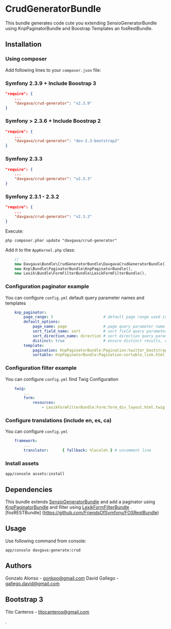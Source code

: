 # CrudGeneratorBundle

This bundle generates code cute you extending SensioGeneratorBundle using KnpPaginatorBundle and Boostrap Templates an fosRestBundle.

## Installation

### Using composer

Add following lines to your `composer.json` file:

### Symfony 2.3.9 + Include Boostrap 3

```json
"require": {
    ...
    "davgava/crud-generator": "v2.3.9"
}
```
### Symfony > 2.3.6 + Include Boostrap 2

```json
"require": {
	...
	"davgava/crud-generator": "dev-2.3-bootstrap2"
}
```
### Symfony 2.3.3

```json
"require": {
	...
	"davgava/crud-generator": "v2.3.3"
}
```
### Symfony 2.3.1 - 2.3.2

```json
"require": {
	...
	"davgava/crud-generator": "v2.3.2"
}
```

Execute:

```cli
php composer.phar update "davgava/crud-generator"
```

Add it to the `AppKernel.php` class:

```php
	// ...
	new Davgava\Bundle\CrudGeneratorBundle\DavgavaCrudGeneratorBundle(),
	new Knp\Bundle\PaginatorBundle\KnpPaginatorBundle(),
	new Lexik\Bundle\FormFilterBundle\LexikFormFilterBundle(),
```

### Configuration paginator example

You can configure `config.yml` default query parameter names and templates

```yaml
    knp_paginator:
        page_range: 5                      # default page range used in pagination control
        default_options:
            page_name: page                # page query parameter name
            sort_field_name: sort          # sort field query parameter name
            sort_direction_name: direction # sort direction query parameter name
            distinct: true                 # ensure distinct results, useful when ORM queries are using GROUP BY statements
        template:
            pagination: KnpPaginatorBundle:Pagination:twitter_bootstrap_v3_pagination.html.twig # bootstrap 3 sliding pagination controls template
            sortable: KnpPaginatorBundle:Pagination:sortable_link.html.twig # sort link template
```

### Configuration filter example

You can configure `config.yml` find Twig Configuration

```yaml
    twig:
        ...
        form:
            resources:
                - LexikFormFilterBundle:Form:form_div_layout.html.twig
```

### Configure translations (include en, es, ca)

You can configure `config.yml`

```yaml
    framework:
        ...
        translator:      { fallback: %locale% } # uncomment line
```

### Install assets

```cli
app/console assets:install
```

## Dependencies

This bundle extends [SensioGeneratorBundle](https://github.com/sensio/SensioGeneratorBundle) and add a paginator using [KnpPaginatorBundle](https://github.com/KnpLabs/KnpPaginatorBundle) and filter using [LexikFormFilterBundle](https://github.com/lexik/LexikFormFilterBundle) .
[fosRESTBundle] (https://github.com/FriendsOfSymfony/FOSRestBundle)

## Usage

Use following command from console:

```cli
app/console davgava:generate:crud
```

## Authors

Gonzalo Alonso - gonkpo@gmail.com
David Gallego - gallego.david@gmail.com

## Bootstrap 3

Tito Canteros - titocanteros@gmail.com

.
